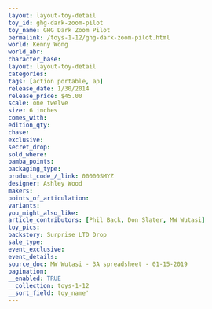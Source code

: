 ```yaml
---
layout: layout-toy-detail 
toy_id: ghg-dark-zoom-pilot
toy_name: GHG Dark Zoom Pilot
permalink: /toys-1-12/ghg-dark-zoom-pilot.html
world: Kenny Wong
world_abr: 
character_base: 
layout: layout-toy-detail
categories: 
tags: [action portable, ap] 
release_date: 1/30/2014
release_price: $45.00 
scale: one twelve
size: 6 inches
comes_with: 
edition_qty: 
chase: 
exclusive: 
secret_drop: 
sold_where: 
bamba_points: 
packaging_type: 
product_code_/_link: 00000SMYZ
designer: Ashley Wood
makers: 
points_of_articulation: 
variants: 
you_might_also_like: 
article_contributors: [Phil Back, Don Slater, MW Wutasi]
toy_pics: 
backstory: Surprise LTD Drop
sale_type: 
event_exclusive: 
event_details: 
source_doc: MW Wutasi - 3A spreadsheet - 01-15-2019
pagination: 
__enabled: TRUE
__collection: toys-1-12
__sort_field: toy_name'
---
```

